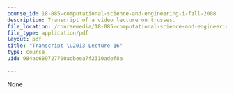```yaml
---
course_id: 18-085-computational-science-and-engineering-i-fall-2008
description: Transcript of a video lecture on trusses.
file_location: /coursemedia/18-085-computational-science-and-engineering-i-fall-2008/984ac689727700adbeea7f2310adef8a_18-085F08-L16.pdf
file_type: application/pdf
layout: pdf
title: "Transcript \u2013 Lecture 16"
type: course
uid: 984ac689727700adbeea7f2310adef8a

---
```

None